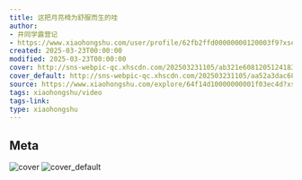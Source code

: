 ```yaml
---
title: 这把月亮椅为舒服而生的哇
author:
- 井同学露营记
- https://www.xiaohongshu.com/user/profile/62fb2ffd00000000120003f9?xsec_token=undefined
created: 2025-03-23T00:00:00
modified: 2025-03-23T00:00:00
cover: http://sns-webpic-qc.xhscdn.com/202503231105/ab321e60812051241834b250db775fe2/1040g00830ofasrev28005onr5vukg0vp81p0o0g!nc_n_webp_prv_1
cover_default: http://sns-webpic-qc.xhscdn.com/202503231105/aa52a3dac687922ca2ea86b9ac874593/1040g00830ofasrev28005onr5vukg0vp81p0o0g!nc_n_webp_mw_1
source: https://www.xiaohongshu.com/explore/64f14d10000000001f03ec4d?xsec_token=ABcoULLbq76uUmaIgg5TGT4XFXY7IDD_jhhXQ6la8qQPs=
tags: xiaohongshu/video
tags-link:
type: xiaohongshu
---
```


## Meta

![cover](http://sns-webpic-qc.xhscdn.com/202503231105/ab321e60812051241834b250db775fe2/1040g00830ofasrev28005onr5vukg0vp81p0o0g!nc_n_webp_prv_1)
![cover_default](http://sns-webpic-qc.xhscdn.com/202503231105/aa52a3dac687922ca2ea86b9ac874593/1040g00830ofasrev28005onr5vukg0vp81p0o0g!nc_n_webp_mw_1)
